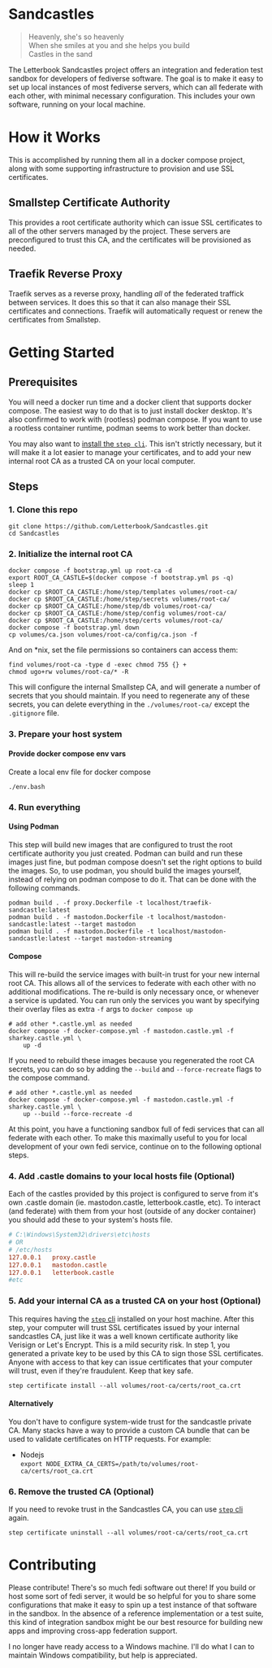 # Sandcastles

> Heavenly, she's so heavenly  
> When she smiles at you and she helps you build  
> Castles in the sand

The Letterbook Sandcastles project offers an integration and federation test sandbox for developers of fediverse software. The goal is to make it easy to set up local instances of most fediverse servers, which can all federate with each other, with minimal necessary configuration. This includes your own software, running on your local machine.

# How it Works
This is accomplished by running them all in a docker compose project, along with some supporting infrastructure to provision and use SSL certificates.

## Smallstep Certificate Authority
This provides a root certificate authority which can issue SSL certificates to all of the other servers managed by the project. These servers are preconfigured to trust this CA, and the certificates will be provisioned as needed.

## Traefik Reverse Proxy
Traefik serves as a reverse proxy, handling *all* of the federated traffick between services. It does this so that it can also manage their SSL certificates and connections. Traefik will automatically request or renew the certificates from Smallstep.

# Getting Started

## Prerequisites

You will need a docker run time and a docker client that supports docker compose. The easiest way to do that is to just install docker desktop. It's also confirmed to work with (rootless) podman compose. If you want to use a rootless container runtime, podman seems to work better than docker.

You may also want to [install the `step cli`](https://smallstep.com/docs/step-cli/installation/). This isn't strictly necessary, but it will make it a lot easier to manage your certificates, and to add your new internal root CA as a trusted CA on your local computer.

## Steps

### 1. Clone this repo
```shell
git clone https://github.com/Letterbook/Sandcastles.git
cd Sandcastles
```

### 2. Initialize the internal root CA
```shell
docker compose -f bootstrap.yml up root-ca -d
export ROOT_CA_CASTLE=$(docker compose -f bootstrap.yml ps -q)
sleep 1
docker cp $ROOT_CA_CASTLE:/home/step/templates volumes/root-ca/
docker cp $ROOT_CA_CASTLE:/home/step/secrets volumes/root-ca/
docker cp $ROOT_CA_CASTLE:/home/step/db volumes/root-ca/
docker cp $ROOT_CA_CASTLE:/home/step/config volumes/root-ca/
docker cp $ROOT_CA_CASTLE:/home/step/certs volumes/root-ca/
docker compose -f bootstrap.yml down
cp volumes/ca.json volumes/root-ca/config/ca.json -f
```

And on *nix, set the file permissions so containers can access them:
```shell
find volumes/root-ca -type d -exec chmod 755 {} +
chmod ugo+rw volumes/root-ca/* -R
```

This will configure the internal Smallstep CA, and will generate a number of secrets that you should maintain. If you need to regenerate any of these secrets, you can delete everything in the `./volumes/root-ca/` except the `.gitignore` file.

### 3. Prepare your host system

#### Provide docker compose env vars

Create a local env file for docker compose

```shell
./env.bash
```

### 4. Run everything

#### Using Podman

This step will build new images that are configured to trust the root certificate authority you just created. Podman can build and run these images just fine, but podman compose doesn't set the right options to build the images. So, to use podman, you should build the images yourself, instead of relying on podman compose to do it. That can be done with the following commands.

```shell
podman build . -f proxy.Dockerfile -t localhost/traefik-sandcastle:latest
podman build . -f mastodon.Dockerfile -t localhost/mastodon-sandcastle:latest --target mastodon
podman build . -f mastodon.Dockerfile -t localhost/mastodon-sandcastle:latest --target mastodon-streaming
```

#### Compose

This will re-build the service images with built-in trust for your new internal root CA. This allows all of the services to federate with each other with no additional modifications. The re-build is only necessary once, or whenever a service is updated. You can run only the services you want by specifying their overlay files as extra `-f` args to `docker compose up`
```shell
# add other *.castle.yml as needed
docker compose -f docker-compose.yml -f mastodon.castle.yml -f sharkey.castle.yml \
    up -d
```

If you need to rebuild these images because you regenerated the root CA secrets, you can do so by adding the `--build` and `--force-recreate` flags to the compose command.
```shell
# add other *.castle.yml as needed
docker compose -f docker-compose.yml -f mastodon.castle.yml -f sharkey.castle.yml \
    up --build --force-recreate -d
```

At this point, you have a functioning sandbox full of fedi services that can all federate with each other. To make this maximally useful to you for local development of your own fedi service, continue on to the following optional steps.

### 4. Add .castle domains to your local hosts file (Optional)  
Each of the castles provided by this project is configured to serve from it's own .castle domain (ie. mastodon.castle, letterbook.castle, etc). To interact (and federate) with them from your host (outside of any docker container) you should add these to your system's hosts file.
```ini
# C:\Windows\System32\drivers\etc\hosts
# OR
# /etc/hosts
127.0.0.1   proxy.castle
127.0.0.1   mastodon.castle
127.0.0.1   letterbook.castle 
#etc
```

### 5. Add your internal CA as a trusted CA on your host (Optional)  
This requires having the [`step` cli](https://smallstep.com/docs/step-cli/reference/certificate/) installed on your host machine. After this step, your computer will trust SSL certificates issued by your internal sandcastles CA, just like it was a well known certificate authority like Verisign or Let's Encrypt. This is a mild security risk. In step 1, you generated a private key to be used by this CA to sign those SSL certificates. Anyone with access to that key can issue certificates that your computer will trust, even if they're fraudulent. Keep that key safe.
```shell
step certificate install --all volumes/root-ca/certs/root_ca.crt
```

#### Alternatively
You don't have to configure system-wide trust for the sandcastle private CA. Many stacks have a way to provide a custom CA bundle that can be used to validate certificates on HTTP requests. For example:

- Nodejs        
  `export NODE_EXTRA_CA_CERTS=/path/to/volumes/root-ca/certs/root_ca.crt`
 

### 6. Remove the trusted CA (Optional)
If you need to revoke trust in the Sandcastles CA, you can use [`step` cli](https://smallstep.com/docs/step-cli/reference/certificate/uninstall/) again.

```shell
step certificate uninstall --all volumes/root-ca/certs/root_ca.crt
```

# Contributing

Please contribute! There's so much fedi software out there! If you build or host some sort of fedi server, it would be so helpful for you to share some configurations that make it easy to spin up a test instance of that software in the sandbox. In the absence of a reference implementation or a test suite, this kind of integration sandbox might be our best resource for building new apps and improving cross-app federation support.

I no longer have ready access to a Windows machine. I'll do what I can to maintain Windows compatibility, but help is appreciated.
